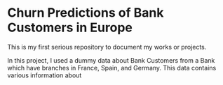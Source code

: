 # Churn Predictions of Bank Customers in Europe

This is my first serious repository to document my works or projects.

In this project, I used a dummy data about Bank Customers from a Bank which have branches in France, Spain, and Germany. This data contains various information about  
